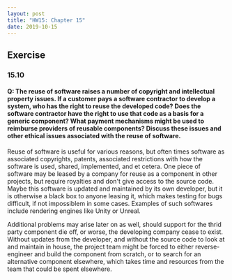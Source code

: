 ```yaml
---
layout: post
title: "HW15: Chapter 15"
date: 2019-10-15
---
```


## Exercise

### 15.10
#### Q: The reuse of software raises a number of copyright and intellectual property issues. If a customer pays a software contractor to develop a system, who has the right to reuse the developed code? Does the software contractor have the right to use that code as a basis for a generic component? What payment mechanisms might be used to reimburse providers of reusable components? Discuss these issues and other ethical issues associated with the reuse of software.

Reuse of software is useful for various reasons, but often times software as associated copyrights, patents, associated restrictions with how the software is used, shared, implemented, and et cetera. One piece of software may be leased by a company for reuse as a component in other projects, but require royalties and don't give access to the source code. Maybe this software is updated and maintained by its own developer, but it is otherwise a black box to anyone leasing it, which makes testing for bugs difficult, if not impossiblem in some cases. Examples of such softwares include rendering engines like Unity or Unreal.

Additional problems may arise later on as well, should support for the thrid party component die off, or worse, the developing company cease to exist. Without updates from the developer, and without the source code to look at and maintain in house, the project team might be forced to either reverse-engineer and build the component from scratch, or to search for an alternative component elsewhere, which takes time and resources from the team that could be spent elsewhere.